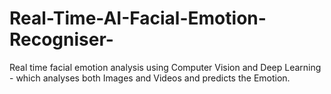 # Real-Time-AI-Facial-Emotion-Recogniser-
Real time facial emotion analysis using Computer Vision and Deep Learning - which analyses both Images and Videos and predicts the Emotion.
